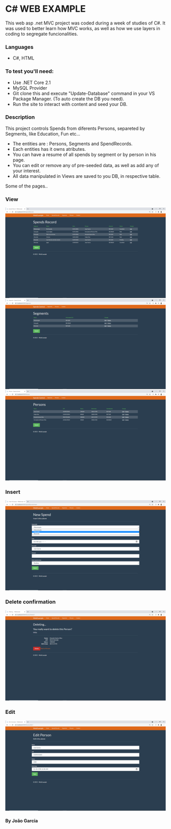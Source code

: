 # C# WEB EXAMPLE

This web asp .net MVC project was coded during a week of studies of C#. It was used to better learn how MVC works, as well as how we use layers in coding to segregate funcionalities.
### Languages 
* C#, HTML
### To test you'll need:
* Use .NET Core 2.1
* MySQL Provider
* Git clone this and execute "Update-Database" command in your VS Package Manager. (To auto create the DB you need).
* Run the site to interact with content and seed your DB.

### Description
This project controls Spends from diferents Persons, separeted by Segments, like Education, Fun etc...

* The entities are : Persons, Segments and SpendRecords.
* Each entities has it owns atributes.
* You can have a resume of all spends by segment or by person in his page.
* You can edit or remove any of pre-seeded data, as well as add any of your interest.
* All data manipulated in Views are saved to you DB, in respective table.

Some of the pages..

### View
![SpendsRecords Index](WebExample/IM_exc/IMG_SR_INDEX.png)
![Segments Index](WebExample/IM_exc/IMG_S_INDEX.png)
![Persons Index](WebExample/IM_exc/IMG_P_INDEX.png)

### Insert
![SpendsRecord Insert](WebExample/IM_exc/IMG_SR_INSERT.png)

### Delete confirmation
![Confirm Deletion](WebExample/IM_exc/IMG_DEL.png)

### Edit
![Editing](WebExample/IM_exc/IMG_P_EDIT.png)

#### By João Garcia
